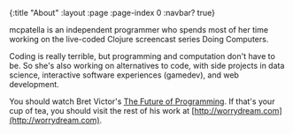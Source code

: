 {:title "About"
 :layout :page
 :page-index 0
 :navbar? true}

mcpatella is an independent programmer who spends most of her time working on the live-coded Clojure screencast series Doing Computers.

Coding is really terrible, but programming and computation don't have to be. So she's also working on alternatives to code, with side projects in data science, interactive software experiences (gamedev), and web development.

You should watch Bret Victor's [The Future of Programming](https://vimeo.com/71278954). If that's your cup of tea, you should visit the rest of his work at [http://worrydream.com](http://worrydream.com).
